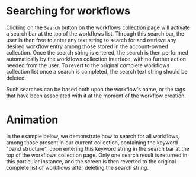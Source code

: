 # Searching for workflows

Clicking on the `Search` button  <i class="zmdi zmdi-search zmdi-hc-border"></i> on the workflows collection page will activate a search bar at the top of the workflows list. Through this search bar, the user is then free to enter any text string to search for and retrieve any desired workflow entry among those stored in the account-owned collection. Once the search string is entered, the search is then performed automatically by the workflows collection interface, with no further action needed from the user. To revert to the original complete workflows collection list once a search is completed, the search text string should be deleted. 
 
 Such searches can be based both upon the workflow's name, or the tags that have been associated with it at the moment of the workflow creation. 
 
# Animation
 
 In the example below, we demonstrate how to search for all workflows, among those present in our current collection, containing the keyword "band structure", upon entering this keyword string in the search bar at the top of the workflows collection page. Only one search result is returned in this particular instance, and the screen is then reverted to the original complete list of workflows after deleting the search string. 
 
 <img data-gifffer="/images/search-workflow.gif" />

